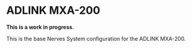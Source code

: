# ADLINK MXA-200

**This is a work in progress.**

This is the base Nerves System configuration for the ADLINK MXA-200.
